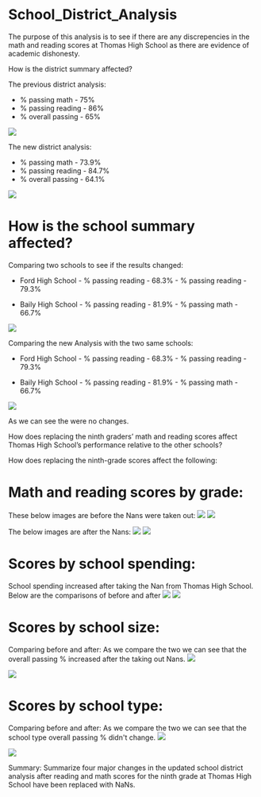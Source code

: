 # School_District_Analysis

The purpose of this analysis is to see if there are any discrepencies in the math and reading scores at Thomas High School as there are evidence of academic dishonesty.


How is the district summary affected?

The previous district analysis:
- % passing math - 75%
- % passing reading - 86%
- % overall passing - 65%

![](images/OldDistrictSummary.PNG)

The new district analysis:
- % passing math - 73.9%
- % passing reading - 84.7%
- % overall passing - 64.1%

![](images/NewDistrictSummary.PNG)

# How is the school summary affected?
Comparing two schools to see if the results changed: 
- Ford High School - % passing reading - 68.3%
                   - % passing reading - 79.3%
                   
- Baily High School - % passing reading - 81.9%
                    - % passing math - 66.7%
                    
![](images/PerSchoolSummaryOld.PNG)




Comparing the new Analysis with the two same schools:
- Ford High School - % passing reading - 68.3%
                   - % passing reading - 79.3%
                   
- Baily High School - % passing reading - 81.9%
                    - % passing math - 66.7%

![](images/PerSchoolSummaryNew.PNG)

As we can see the were no changes.



How does replacing the ninth graders’ math and reading scores affect Thomas High School’s performance relative to the other schools?

How does replacing the ninth-grade scores affect the following:

# Math and reading scores by grade:
These below images are before the Nans were taken out:
![](images/MathScoreBefore.PNG)
![](images/ReadingScoreBefore.PNG)

The below images are after the Nans:
![](images/MathScoreAfter.PNG)
![](images/ReadingScoreAfter.PNG)

# Scores by school spending: 
School spending increased after taking the Nan from Thomas High School.  
Below are the comparisons of before and after
![](images/SpendingbeforeNans.PNG)
![](images/SpendingafterNans.PNG)




# Scores by school size:
Comparing before and after: As we compare the two we can see that the overall passing % increased after the taking out Nans. 
![](images/AverageScoresbySchoolSizeold.PNG)

![](images/AverageScoresbySchoolSizenew.PNG)

# Scores by school type:
Comparing before and after: As we compare the two we can see that the school type overall passing % didn't change.
![](images/SchoolTypeBefore.PNG)

![](images/SchoolTypeAfter.PNG)


Summary: Summarize four major changes in the updated school district analysis after reading and math scores for the ninth grade at Thomas High School have been replaced with NaNs.
